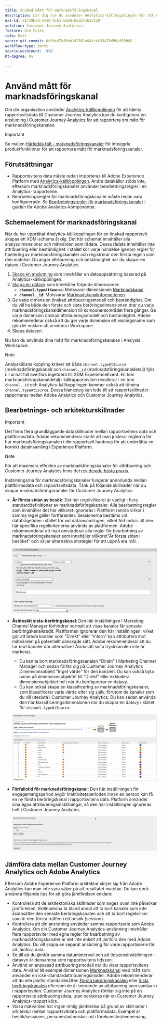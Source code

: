 ```yaml
---
title: Använd mått för marknadsföringskanal
description: Lär dig hur du använder Analytics-källkopplingen för att överföra regler för bearbetning av marknadsföringskanaler till Adobe Experience Platform.
exl-id: d1739b7d-3410-4c61-bb08-03dd4161c529
solution: Customer Journey Analytics
feature: Use Cases
role: User
source-git-commit: 0e9dc47b80db142801a94dcbf31470d99a610949
workflow-type: tm+mt
source-wordcount: '996'
ht-degree: 0%

---
```


# Använd mått för marknadsföringskanal

Om din organisation använder [Analytics-källkopplingen](https://experienceleague.adobe.com/en/docs/experience-platform/sources/connectors/adobe-applications/analytics) för att hämta rapportsvitsdata till Customer Journey Analytics kan du konfigurera en anslutning i Customer Journey Analytics för att rapportera om mått för marknadsföringskanalen.

>[!IMPORTANT]
>
>Se mallen [Härledda fält - marknadsföringskanaler](/help/data-views/derived-fields/derived-fields.md#marketing-channels) för inbyggda produktfunktioner för att rapportera mått för marknadsföringskanaler.
>


## Förutsättningar

* Rapportsvitens data måste redan importeras till Adobe Experience Platform med [Analytics-källkopplingen](https://experienceleague.adobe.com/en/docs/experience-platform/sources/connectors/adobe-applications/analytics). Andra datakällor stöds inte, eftersom marknadsföringskanaler använder bearbetningsregler i en Analytics-rapportserie.
* Bearbetningsregler för marknadsföringskanaler måste redan vara konfigurerade. Se [Bearbetningsregler för marknadsföringskanaler](https://experienceleague.adobe.com/en/docs/analytics/admin/admin-tools/manage-report-suites/edit-report-suite/marketing-channels/c-rules) i guiden för Adobe Analytics-komponenter.

## Schemaelement för marknadsföringskanal

När du har upprättat Analytics-källkopplingen för en önskad rapportsvit skapas ett XDM-schema åt dig. Det här schemat innehåller alla analysdimensioner och mätvärden som rådata. Dessa rådata innehåller inte attribuering eller beständighet. I stället kör varje händelse igenom regler för hantering av marknadsföringskanaler och registrerar den första regeln som den matchar. Du anger attribuering och beständighet när du skapar en datavy i Customer Journey Analytics.

1. [Skapa en anslutning](/help/connections/create-connection.md) som innehåller en datauppsättning baserad på Analytics-källkopplingen.
2. [Skapa en datavy](/help/data-views/create-dataview.md) som innehåller följande dimensioner:
   * **`channel.typeAtSource`**: Motsvarar dimensionen [Marknadskanal](https://experienceleague.adobe.com/en/docs/analytics/components/dimensions/marketing-channel).
   * **`channel._id`**: Motsvarar [Marknadskanalinformationen](https://experienceleague.adobe.com/en/docs/analytics/components/dimensions/marketing-detail)
3. Ge varje dimension önskad attribueringsmodell och beständighet. Om du vill ha både den första och sista beröringsdimensionen drar du varje marknadsföringskanaldimension till komponentområdet flera gånger. Ge varje dimension önskad attribueringsmodell och beständighet. Adobe rekommenderar också att du ger varje dimension ett visningsnamn som gör det enklare att använda i Workspace.
4. Skapa datavyn.

Nu kan du använda dina mått för marknadsföringskanalen i Analysis Workspace.

>[!NOTE]
>
> Analyskällans koppling kräver att både `channel.typeAtSource` (marknadsföringskanal) och `channel._id` (marknadsföringskanaldetalj) fylls i. I annat fall överförs ingetdera till XDM ExperienceEvent. En tom marknadsföringskanaldetalj i källrapportsviten resulterar i en tom `channel._id` och Analytics-källkopplingen kommer också att tömma `channel.typeAtSource`. Dessa blanksteg kan leda till att rapportskillnader rapporteras mellan Adobe Analytics och Customer Journey Analytics.

## Bearbetnings- och arkitekturskillnader

>[!IMPORTANT]
>
>Det finns flera grundläggande dataskillnader mellan rapportsvitens data och plattformsdata. Adobe rekommenderar starkt att man justerar reglerna för hur marknadsföringskanalen i din rapportsvit hanteras för att underlätta en korrekt datainsamling i Experience Platform.

>[!NOTE]
>
>För att maximera effekten av marknadsföringskanaler för attribuering och Customer Journey Analytics finns det [reviderade bästa praxis](https://experienceleague.adobe.com/en/docs/analytics/components/marketing-channels/mchannel-best-practices).

Inställningarna för marknadsföringskanaler fungerar annorlunda mellan plattformsdata och rapportsvitsdata. Tänk på följande skillnader när du skapar marknadsföringskanaler för Customer Journey Analytics:

* **Är första sidan av besök**: Det här regelvillkoret är vanligt i flera standarddefinitioner av marknadsföringskanaler. Alla bearbetningsregler som innehåller det här villkoret ignoreras i Plattform (andra villkor i samma regel gäller fortfarande). Sessionerna bestäms vid datafrågetiden i stället för vid datainsamlingen, vilket förhindrar att den här specifika regelkriterierna används av plattformen. Adobe rekommenderar att man omvärderar alla regler för bearbetning av marknadsföringskanaler som innehåller villkoret&quot;Är första sidan i besöket&quot; och väljer alternativa strategier för att uppnå era mål.

  ![Första sidan av besöket](../assets/first-page-of-visit.png)

* **Åsidosätt sista-beröringskanal**: Den här inställningen i Marketing Channel Manager förhindrar normalt att vissa kanaler får senaste beröringskanalkredit. Plattformen ignorerar den här inställningen, vilket gör att breda kanaler som &quot;Direkt&quot; eller &quot;Intern&quot; kan attributera mot mätvärden på potentiellt oönskade sätt. Adobe rekommenderar att du tar bort kanaler där alternativet Åsidosätt sista tryckkanalen inte är markerat.
   * Du kan ta bort marknadsföringskanalen &quot;Direkt&quot; i Marketing Channel Manager och sedan förlita dig på Customer Journey Analytics Dimensionsobjekt &quot;Inget värde&quot; för den kanalen. Du kan också byta namn på dimensionsobjektet till &quot;Direkt&quot; eller exkludera dimensionsobjektet helt när du konfigurerar en datavy.
   * Du kan också skapa en klassificering av marknadsföringskanaler, som klassificerar varje värde efter sig själv, förutom de kanaler som du vill utesluta i Customer Journey Analytics. Du kan sedan använda den här klassificeringsdimensionen när du skapar en datavy i stället för `channel.typeAtSource`.

  ![Åsidosätt den senaste beröringskanalen](../assets/override-last-touch-channel.png)

* **Förfallotid för marknadsföringskanal**: Den här inställningen för engagemangsperiod avgör inaktivitetsperioden innan en person kan få en ny första beröringskanal i rapportsvitens data. Platform använder sina egna attribueringsinställningar, så den här inställningen ignoreras helt i Customer Journey Analytics.

  ![Utgångsdatum för marknadsföringskanal](../assets/marketing-channel-expiration.png)

## Jämföra data mellan Customer Journey Analytics och Adobe Analytics

Eftersom Adobe Experience Platform arkitektur skiljer sig från Adobe Analytics kan man inte vara säker på att resultatet matchar. Du kan dock använda följande tips för att göra jämförelsen enklare:

* Kontrollera att de arkitektoniska skillnader som anges ovan inte påverkar jämförelsen. Skillnaderna är bland annat att ta bort kanaler som inte åsidosätter den senaste beröringskanalen och att ta bort regelvillkor som är den första träffen i ett besök (session).
* Kontrollera att din anslutning använder samma rapportserie som Adobe Analytics. Om din Customer Journey Analytics-anslutning innehåller flera rapportsviter med egna regler för bearbetning av marknadsföringskanaler är det inte enkelt att jämföra den med Adobe Analytics. Du vill skapa en separat anslutning för varje rapportsserie för att jämföra data.
* Se till att du jämför samma datumintervall och att tidszonsinställningen i datavyn är densamma som rapportsvitens tidszon.
* Använd en anpassad attribueringsmodell när du visar rapportsvitens data. Använd till exempel dimensionen [Marknadskanal](https://experienceleague.adobe.com/en/docs/analytics/components/dimensions/marketing-channel) med mått som använder en icke-standardattribueringsmodell. Adobe rekommenderar att du inte jämför standardmåtten [Första beröringskanalen](https://experienceleague.adobe.com/en/docs/analytics/components/dimensions/first-touch-channel) eller [Sista beröringskanalen](https://experienceleague.adobe.com/en/docs/analytics/components/dimensions/last-touch-channel) eftersom de är beroende av attribuering som samlas in i rapportsviten. Customer Journey Analytics förlitar sig inte på en rapportsvits attribueringsdata, utan beräknas när en Customer Journey Analytics-rapport körs.
* Vissa mätvärden har ingen rimlig jämförelse på grund av skillnader i arkitektur mellan rapportsvitdata och plattformsdata. Exempel är besök/sessioner, personer/människor och förekomster/evenemang.
